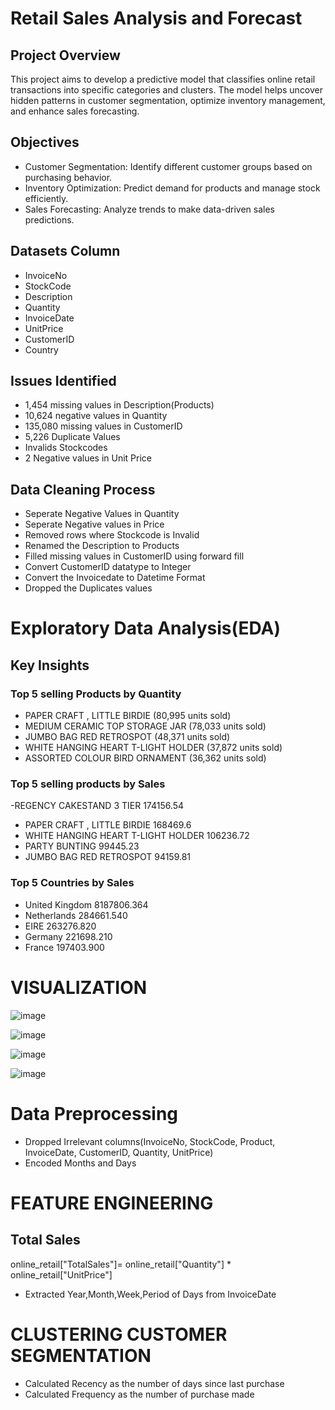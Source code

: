 # Retail Sales Analysis and Forecast
## Project Overview
This project aims to develop a predictive model that classifies online retail transactions into specific categories and clusters. The model helps uncover hidden patterns in customer segmentation, optimize inventory management, and enhance sales forecasting.
## Objectives
- Customer Segmentation: Identify different customer groups based on purchasing behavior.
- Inventory Optimization: Predict demand for products and manage stock efficiently.
- Sales Forecasting: Analyze trends to make data-driven sales predictions.
## Datasets Column
- InvoiceNo
- StockCode	
- Description	
- Quantity	
- InvoiceDate	
- UnitPrice	
- CustomerID	
- Country
## Issues Identified
- 1,454 missing values in Description(Products)
- 10,624 negative values in Quantity
- 135,080 missing values in CustomerID
- 5,226 Duplicate Values
- Invalids Stockcodes
- 2 Negative values in Unit Price
## Data Cleaning Process
- Seperate Negative Values in Quantity
- Seperate Negative values in Price
- Removed rows where Stockcode is Invalid
- Renamed the Description to Products
- Filled missing values in CustomerID using forward fill
- Convert CustomerID datatype to Integer
- Convert the Invoicedate to Datetime Format
- Dropped the Duplicates values
# Exploratory Data Analysis(EDA)
## Key Insights
### Top 5 selling Products by Quantity 
- PAPER CRAFT , LITTLE BIRDIE	(80,995 units sold)
- MEDIUM CERAMIC TOP STORAGE JAR (78,033 units sold)
- JUMBO BAG RED RETROSPOT (48,371 units sold)
- WHITE HANGING HEART T-LIGHT HOLDER (37,872 units sold)
- ASSORTED COLOUR BIRD ORNAMENT (36,362 units sold)
### Top 5 selling products by Sales
-REGENCY CAKESTAND 3 TIER 174156.54
- PAPER CRAFT , LITTLE BIRDIE 168469.6
- WHITE HANGING HEART T-LIGHT HOLDER 106236.72
- PARTY BUNTING 99445.23
- JUMBO BAG RED RETROSPOT 94159.81
### Top 5 Countries by Sales
- United Kingdom 8187806.364
- Netherlands 284661.540
- EIRE 263276.820
- Germany	221698.210
- France 197403.900
# VISUALIZATION
![image](https://github.com/user-attachments/assets/e13b6713-b50a-4151-9c7a-1fdec75dc25c)

![image](https://github.com/user-attachments/assets/fc472172-6f9e-45ff-9874-fa6c2e260397)

![image](https://github.com/user-attachments/assets/0ed54128-038f-4d60-8744-2388c5e090b4)

![image](https://github.com/user-attachments/assets/c62fdb3d-9222-41db-92aa-302b838c8f2d)





# Data Preprocessing
- Dropped Irrelevant columns(InvoiceNo, StockCode, Product, InvoiceDate, CustomerID, Quantity, UnitPrice)
- Encoded Months and Days
# FEATURE ENGINEERING
## Total Sales
online_retail["TotalSales"]= online_retail["Quantity"] * online_retail["UnitPrice"]
- Extracted Year,Month,Week,Period of Days from InvoiceDate
# CLUSTERING CUSTOMER SEGMENTATION
- Calculated Recency as the number of days since last purchase
- Calculated Frequency as the number of purchase made
  




